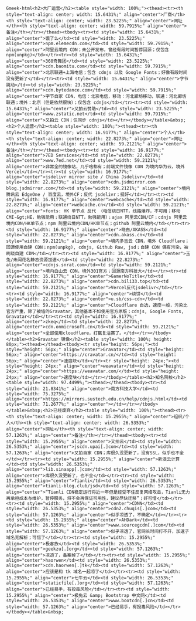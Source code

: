 `Gmeek-html<h2>大厂运营</h2><table style="width: 100%;"><thead><tr><th style="text-align: center; width: 15.6431%;" align="center">厂商</th><th style="text-align: center; width: 23.5225%;" align="center">网址</th><th style="text-align: center; width: 59.7915%;" align="center">备注</th></tr></thead><tbody><tr><td style="width: 15.6431%;" align="center">饿了么</td><td style="width: 23.5225%;" align="center">npm.elemecdn.com</td><td style="width: 59.7915%;" align="center">阿里云境内 CDN；未公开发布，曾经有段时间暂停回源；仅包含 npm(unpkg)</td></tr><tr><td style="width: 15.6431%;" align="center">360奇舞团</td><td style="width: 23.5225%;" align="center">cdn.baomitu.com</td><td style="width: 59.7915%;" align="center">北京联通+上海电信；包含 cdnjs 以及 Google Fonts；好像有段时间没有更新了</td></tr><tr><td style="width: 15.6431%;" align="center">字节跳动</td><td style="width: 23.5225%;" align="center">cdn.bytedance.com</td><td style="width: 59.7915%;" align="center">字节自家 CDN，电信：北京电信，移动：河北廊坊移动，联通：河北廊坊联通；境外：北京（但是依然很快）；仅包含 cdnjs</td></tr><tr><td style="width: 15.6431%;" align="center">又拍云赞助</td><td style="width: 23.5225%;" align="center">www.zstatic.net</td><td style="width: 59.7915%;" align="center">又拍云 CDN；仅同步 cdnjs</td></tr></tbody></table>&nbsp;<h2>个人运营</h2><table style="width: 100%;"><thead><tr><th style="text-align: center; width: 16.9177%;" align="center">个人</th><th style="text-align: center; width: 22.8273%;" align="center">网址</th><th style="text-align: center; width: 59.2121%;" align="center">备注</th></tr></thead><tbody><tr><td style="width: 16.9177%;" align="center">7ED Services</td><td style="width: 22.8273%;" align="center">www.7ed.net</td><td style="width: 59.2121%;" align="center">非常全的镜像站，几乎啥都有；前端文件镜像 CDN 为境内华为云，境外 Vercel</td></tr><tr><td style="width: 16.9177%;" align="center">jsdelivr mirror site / China Jsdelivr</td><td style="width: 22.8273%;" align="center">cdn.jsdmirror.com blog.jsdmirror.com</td><td style="width: 59.2121%;" align="center">境内腾讯云 EdgeOne / 百度云，境外CF；反代 jsdelivr；挺好</td></tr><tr><td style="width: 16.9177%;" align="center">webcache</td><td style="width: 22.8273%;" align="center">webcache.cn</td><td style="width: 59.2121%;" align="center">fonts: HK 单节点 反代 （电信绕日NTT，线路爆炸，不可用；移动CMI-&gt;HE，勉强能用；联通绕日NTT，勉强能用）；ajax 阿里云CDN/CF；cdnjs 阿里云境内CDN/HK单节点；npm 阿里云境内CDN/HK单节点；github 阿里云境内</td></tr><tr><td style="width: 16.9177%;" align="center">晓白/AKASS</td><td style="width: 22.8273%;" align="center">cdn.akass.cn</td><td style="width: 59.2121%;" align="center">境内多吉云 CDN，境外 Cloudflare；回源使用自建 CDN；npm(unpkg), cdnjs, Github Raw, jsd；自建 CDN 偶有污染，被刷绕自建 CDN</td></tr><tr><td style="width: 16.9177%;" align="center">玉兔/未闻花名静态资源加速</td><td style="width: 22.8273%;" align="center">cdnjs.snrat.com</td><td style="width: 59.2121%;" align="center">境内白山云 CDN，境外301官方；回源南方科技大</td></tr><tr><td style="width: 16.9177%;" align="center">GamerNoTitle</td><td style="width: 22.8273%;" align="center">cdn.bili33.top</td><td style="width: 59.2121%;" align="center">Vercel反代jsdelivr</td></tr><tr><td style="width: 16.9177%;" align="center">烧饼</td><td style="width: 22.8273%;" align="center">u.sb/css-cdn</td><td style="width: 59.2121%;" align="center">Cloudflare 自选，速度一般，污染比官方严重，除了被墙的Gravatar，其他基本不如使用官方原版；cdnjs, Google Fonts, Gravatar</td></tr><tr><td style="width: 16.9177%;" align="center">zkeq</td><td style="width: 22.8273%;" align="center">cdn.onmicrosoft.cn</td><td style="width: 59.2121%;" align="center">全部使用cloudflare，打赢复活赛了。</td></tr></tbody></table><h2>Gravatar 镜像</h2><table style="width: 100%; height: 80px;"><thead></thead><tbody><tr style="height: 56px;"><td style="height: 56px;" align="center">Gravatar</td><td style="height: 56px;" align="center">https://cravatar.cn/</td><td style="height: 56px;" align="center">速度块</td></tr><tr style="height: 24px;"><td style="height: 24px;" align="center">weavatar</td><td style="height: 24px;" align="center">https://weavatar.com/</td><td style="height: 24px;" align="center">速度块</td></tr></tbody></table><h2>知名院校</h2><table style="width: 97.4499%;"><thead></thead><tbody><tr><td style="width: 21.8341%;" align="center">南方科技大学</td><td style="width: 75.3275%;" align="center">https://mirrors.sustech.edu.cn/help/cdnjs.html</td><td style="width: 71.2677%;" align="center"></td></tr></tbody></table>&nbsp;<h2>已经废弃</h2><table style="width: 100%;"><thead><tr><th style="text-align: center; width: 15.2955%;" align="center">组织/个人</th><th style="text-align: center; width: 26.5353%;" align="center">网址</th><th style="text-align: center; width: 57.1263%;" align="center">备注</th></tr></thead><tbody><tr><td style="width: 15.2955%;" align="center">又拍云</td><td style="width: 26.5353%;" align="center">jscdn.upai[.]com</td><td style="width: 57.1263%;" align="center">又拍自家 CDN；库很久没更新了，没有SSL，似乎也不全</td></tr><tr><td style="width: 15.2955%;" align="center">新浪云计算</td><td style="width: 26.5353%;" align="center">lib.sinaapp[.]com</td><td style="width: 57.1263%;" align="center">库很久没更新了，也不全</td></tr><tr><td style="width: 15.2955%;" align="center">Tianli</td><td style="width: 26.5353%;" align="center">tianli-blog.club/jsd</td><td style="width: 57.1263%;" align="center">“Tianli CDN稳定运行将近一年但是经受不住反复网络攻击，Tianli无力再承担成本与维护，暂停服务，将不会再保证可用性，建议尽快迁移”；好可惜</td></tr><tr><td style="width: 15.2955%;" align="center">CDNN</td><td style="width: 26.5353%;" align="center">cdn2.chuqis[.]com</td><td style="width: 57.1263%;" align="center">似乎凉透了，不确定</td></tr><tr><td style="width: 15.2955%;" align="center">AHDark</td><td style="width: 26.5353%;" align="center">www.sourcegcdn[.]com</td><td style="width: 57.1263%;" align="center">似乎凉透了，官网长时间打不开，加速子域名无解析；可惜了</td></tr><tr><td style="width: 15.2955%;" align="center">极客族</td><td style="width: 26.5353%;" align="center">geekzu[.]org</td><td style="width: 57.1263%;" align="center">凉透了，备案掉了</td></tr><tr><td style="width: 15.2955%;" align="center">haorwen</td><td style="width: 26.5353%;" align="center">cdn.haorwen[.]tk</td><td style="width: 57.1263%;" align="center">应该是和 tk 域名一起凉了</td></tr><tr><td style="width: 15.2955%;" align="center">七牛云</td><td style="width: 26.5353%;" align="center">staticfile[.]org</td><td style="width: 57.1263%;" align="center">已经易手，有投毒风险</td></tr><tr><td style="width: 15.2955%;" align="center">极兔云 &amp; Bootstrap 中文网</td><td style="width: 26.5353%;" align="center">www.bootcdn[.]cn</td><td style="width: 57.1263%;" align="center">已经易手，有投毒风险</td></tr></tbody></table>&nbsp;`